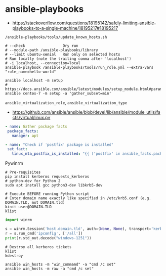 # ansible-playbooks

* https://stackoverflow.com/questions/18195142/safely-limiting-ansible-playbooks-to-a-single-machine/18195217#18195217

```shell
/ansible-playbooks/tools/update_known_hosts.sh

# --check                 Dry run
# --module-path /ansible-playbooks/library
# --limit ubuntu-xenial   Run only on selected hosts
# Run locally (note the trailing comma after 'localhost')
# -i localhost, --connection=local
ansible-playbook /ansible-playbooks/tools/run_role.yml --extra-vars "role_name=hello-world"

ansible localhost -m setup
# https://docs.ansible.com/ansible/latest/modules/setup_module.html#parameters
ansible centos-7 -m setup -a 'gather_subset=min'
```
`ansible_virtualization_role`, `ansible_virtualization_type`
 * https://github.com/ansible/ansible/blob/devel/lib/ansible/module_utils/facts/virtual/linux.py
 
 ```yaml
- name: Gather package facts
  package_facts:
    manager: apt

- name: "Check if 'postfix' package is installed"
  set_fact:
    linux_mta_postfix_is_installed: "{{ ('postfix' in ansible_facts.packages)|bool }}"
```
 
Pywinrm
```shell
# Pre-requisites
pip install kerberos requests_kerberos
# python-dev for Python 2
sudo apt install gcc python3-dev libkrb5-dev

# Execute BEFORE running Python script
# Enter domain name exactly like specified in /etc/krb5.conf (e.g. DOMAIN.TLD, not DOMAIN.tld)
kinit user@DOMAIN.TLD
klist
```

```python
import winrm

s = winrm.Session('host.domain.tld', auth=(None, None), transport='kerberos')
r = s.run_cmd('ipconfig', ['/all'])
print(r.std_out.decode("windows-1251"))
```

```shell
# Destroy all kerberos tickets
klist
kdestroy
```
```shell
ansible win_hosts -m "win_command" -a "cmd /c set"
ansible win_hosts -m raw -a "cmd /c set"
```
